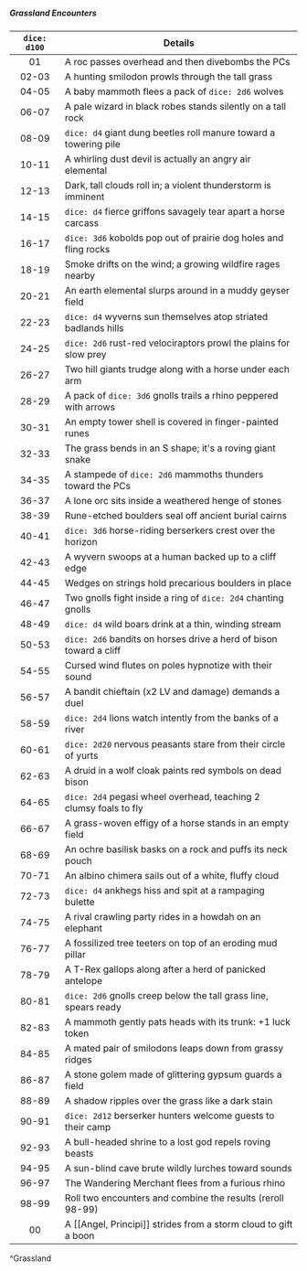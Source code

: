 ##### Grassland Encounters
| `dice: d100` | **Details**                                                        |
|:------------:| ------------------------------------------------------------------ |
|      01      | A roc passes overhead and then divebombs the PCs                   |
|    02-03     | A hunting smilodon prowls through the tall grass                   |
|    04-05     | A baby mammoth flees a pack of `dice: 2d6` wolves                  |
|    06-07     | A pale wizard in black robes stands silently on a tall rock        |
|    08-09     | `dice: d4` giant dung beetles roll manure toward a towering pile   |
|    10-11     | A whirling dust devil is actually an angry air elemental           |
|    12-13     | Dark, tall clouds roll in; a violent thunderstorm is imminent      |
|    14-15     | `dice: d4` fierce griffons savagely tear apart a horse carcass     |
|    16-17     | `dice: 3d6` kobolds pop out of prairie dog holes and fling rocks   |
|    18-19     | Smoke drifts on the wind; a growing wildfire rages nearby          |
|    20-21     | An earth elemental slurps around in a muddy geyser field           |
|    22-23     | `dice: d4` wyverns sun themselves atop striated badlands hills     |
|    24-25     | `dice: 2d6` rust-red velociraptors prowl the plains for slow prey  |
|    26-27     | Two hill giants trudge along with a horse under each arm           |
|    28-29     | A pack of `dice: 3d6` gnolls trails a rhino peppered with arrows   |
|    30-31     | An empty tower shell is covered in finger-painted runes            |
|    32-33     | The grass bends in an S shape; it's a roving giant snake           |
|    34-35     | A stampede of `dice: 2d6` mammoths thunders toward the PCs         |
|    36-37     | A lone orc sits inside a weathered henge of stones                 |
|    38-39     | Rune-etched boulders seal off ancient burial cairns                |
|    40-41     | `dice: 3d6` horse-riding berserkers crest over the horizon         |
|    42-43     | A wyvern swoops at a human backed up to a cliff edge               |
|    44-45     | Wedges on strings hold precarious boulders in place                |
|    46-47     | Two gnolls fight inside a ring of `dice: 2d4` chanting gnolls      |
|    48-49     | `dice: d4` wild boars drink at a thin, winding stream              |
|    50-53     | `dice: 2d6` bandits on horses drive a herd of bison toward a cliff |
|    54-55     | Cursed wind flutes on poles hypnotize with their sound             |
|    56-57     | A bandit chieftain (x2 LV and damage) demands a duel               |
|    58-59     | `dice: 2d4` lions watch intently from the banks of a river         |
|    60-61     | `dice: 2d20` nervous peasants stare from their circle of yurts     |
|    62-63     | A druid in a wolf cloak paints red symbols on dead bison           |
|    64-65     | `dice: 2d4` pegasi wheel overhead, teaching 2 clumsy foals to fly  |
|    66-67     | A grass-woven effigy of a horse stands in an empty field           |
|    68-69     | An ochre basilisk basks on a rock and puffs its neck pouch         |
|    70-71     | An albino chimera sails out of a white, fluffy cloud               |
|    72-73     | `dice: d4` ankhegs hiss and spit at a rampaging bulette            |
|    74-75     | A rival crawling party rides in a howdah on an elephant            |
|    76-77     | A fossilized tree teeters on top of an eroding mud pillar          |
|    78-79     | A T-Rex gallops along after a herd of panicked antelope            |
|    80-81     | `dice: 2d6` gnolls creep below the tall grass line, spears ready   |
|    82-83     | A mammoth gently pats heads with its trunk: +1 luck token          |
|    84-85     | A mated pair of smilodons leaps down from grassy ridges            |
|    86-87     | A stone golem made of glittering gypsum guards a field             |
|    88-89     | A shadow ripples over the grass like a dark stain                  |
|    90-91     | `dice: 2d12` berserker hunters welcome guests to their camp        |
|    92-93     | A bull-headed shrine to a lost god repels roving beasts            |
|    94-95     | A sun-blind cave brute wildly lurches toward sounds                |
|    96-97     | The Wandering Merchant flees from a furious rhino                  |
|    98-99     | Roll two encounters and combine the results (reroll 98-99)         |
|      00      | A [[Angel, Principi]] strides from a storm cloud to gift a boon    |
^Grassland